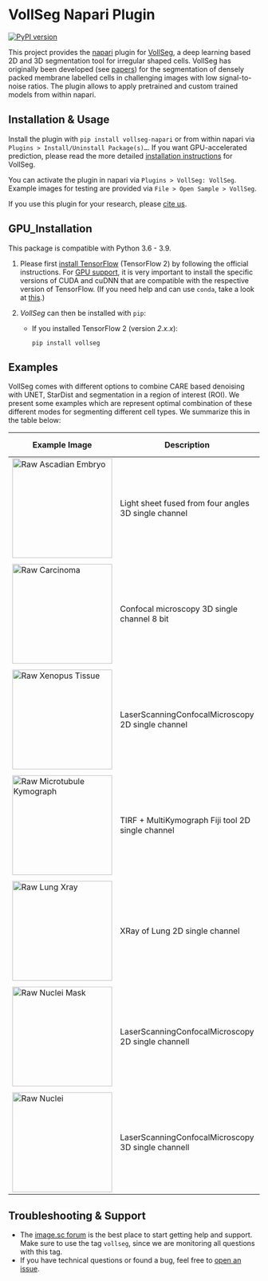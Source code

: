# VollSeg Napari Plugin

[![PyPI version](https://img.shields.io/pypi/v/vollseg-napari.svg)](https://pypi.org/project/vollseg-napari)


This project provides the [napari](https://napari.org/) plugin for [VollSeg](https://github.com/kapoorlab/vollseg), a deep learning based 2D and 3D segmentation tool for irregular shaped cells. VollSeg has originally been developed (see [papers](http://conference.scipy.org/proceedings/scipy2021/varun_kapoor.html)) for the segmentation of densely packed membrane labelled cells in challenging images with low signal-to-noise ratios. The plugin allows to apply pretrained and custom trained models from within napari.



## Installation & Usage

Install the plugin with `pip install vollseg-napari` or from within napari via `Plugins > Install/Uninstall Package(s)…`. If you want GPU-accelerated prediction, please read the more detailed [installation instructions](https://github.com/kapoorlab/vollseg-napari#gpu_installation) for VollSeg.

You can activate the plugin in napari via `Plugins > VollSeg: VollSeg`. Example images for testing are provided via `File > Open Sample > VollSeg`.

If you use this plugin for your research, please [cite us](http://conference.scipy.org/proceedings/scipy2021/varun_kapoor.html).

## GPU_Installation

This package is compatible with Python 3.6 - 3.9.

1. Please first [install TensorFlow](https://www.tensorflow.org/install)
(TensorFlow 2) by following the official instructions.
For [GPU support](https://www.tensorflow.org/install/gpu), it is very
important to install the specific versions of CUDA and cuDNN that are
compatible with the respective version of TensorFlow. (If you need help and can use `conda`, take a look at [this](https://github.com/CSBDeep/CSBDeep/tree/master/extras#conda-environment).)

2. *VollSeg* can then be installed with `pip`:

    - If you installed TensorFlow 2 (version *2.x.x*):

          pip install vollseg


## Examples

VollSeg comes with different options to combine CARE based denoising with UNET, StarDist and segmentation in a region of interest (ROI). We present some examples which are represent optimal combination of these different modes for segmenting different cell types. We summarize this in the table below:

| Example Image | Description | Training Data | Trained Model | GT image   | Optimal combination  | Notebook Code | Model Prediction | Metrics |
| --- | --- |--- | --- |--- | --- |--- | --- | --- |
| <img src="https://github.com/kapoorlab/vollseg-napari/blob/main/vollseg_napari/images/Ascadian_raw.png"  title="Raw Ascadian Embryo" width="200">| Light sheet fused from four angles 3D single channel| [Training Data ~320 GB](https://figshare.com/articles/dataset/Astec-half-Pm1_Cut_at_2-cell_stage_half_Phallusia_mammillata_embryo_live_SPIM_imaging_stages_6-16_/11309570?backTo=/s/765d4361d1b073beedd5)| [UNET model](https://zenodo.org/record/6337699) |<img src="https://github.com/kapoorlab/vollseg-napari/blob/main/vollseg_napari/images/Ascadian_GT.png" title="GT Ascadian Embryo" width="200"> | UNET model, slice_merge = False | [Colab Notebook](https://github.com/kapoorlab/VollSeg/blob/main/examples/Predict/Colab_VollSeg_Ascadian_Embryo.ipynb) |<img src="https://github.com/kapoorlab/vollseg-napari/blob/main/vollseg_napari/images/Ascadian_pred.png" title="Prediction Ascadian Embryo" width="200" > | <img src="https://github.com/kapoorlab/vollseg-napari/blob/main/vollseg_napari/images/Metrics_Ascadian.png" title="Metrics Ascadian Embryo" width="200" >  |
|  |  | | | | | | |  |
| <img src="https://github.com/kapoorlab/vollseg-napari/blob/main/vollseg_napari/images/Carcinoma_raw.png"  title="Raw Carcinoma" width="200">| Confocal microscopy 3D single channel 8 bit| [Training Data](https://zenodo.org/record/5904082#.Yi8-BnrMJD8)| [Denoising Model](https://zenodo.org/record/5910645/) and [StarDist Model](https://zenodo.org/record/6354077/) |<img src="https://github.com/kapoorlab/vollseg-napari/blob/main/vollseg_napari/images/Carcinoma_GT.png" title="GT Carcinoma" width="200"> | StarDist model + Denoising Model, dounet = False | [Colab Notebook](https://github.com/kapoorlab/VollSeg/blob/main/examples/Predict/Colab_VollSeg_Mamary_gland.ipynb) |<img src="https://github.com/kapoorlab/vollseg-napari/blob/main/vollseg_napari/images/Carcinoma_pred.png" title="Prediction Carcinoma Cells" width="200" > | <img src="https://github.com/kapoorlab/vollseg-napari/blob/main/vollseg_napari/images/Metrics_carcinoma.png" title="Metrics Carcinoma Cells" width="200" >  |
|  |  | | | | | | |  |
| <img src="https://github.com/kapoorlab/vollseg-napari/blob/main/vollseg_napari/images/Xenopus_tissue_raw.png"  title="Raw Xenopus Tissue" width="200">| LaserScanningConfocalMicroscopy 2D single channel| [Dataset](https://zenodo.org/record/6076614#.YjBaNnrMJD8)| [UNET Model](https://zenodo.org/record/6060378/)  |<img src="https://github.com/kapoorlab/vollseg-napari/blob/main/vollseg_napari/images/Xenopus_tissue_GT.png" title="GT Xenopus Tissue" width="200"> | UNET model| [Colab Notebook](https://github.com/kapoorlab/VollSeg/blob/main/examples/Predict/Colab_VollSeg_tissue_segmentation.ipynb) |<img src="https://github.com/kapoorlab/vollseg-napari/blob/main/vollseg_napari/images/Xenopus_tissue_pred.png" title="Prediction Xenopus Tissue" width="200" > | No Metrics  |
|  |  | | | | | | |  |
| <img src="https://github.com/kapoorlab/vollseg-napari/blob/main/vollseg_napari/images/microtubule_kymo_raw.png"  title="Raw Microtubule Kymograph" width="200">| TIRF + MultiKymograph Fiji tool 2D single channel| [Training Dataset](https://zenodo.org/record/6355705/files/Microtubule_edgedetector_training.zip)| [UNET Model](https://zenodo.org/record/6355705/)  |<img src="https://github.com/kapoorlab/vollseg-napari/blob/main/vollseg_napari/images/microtubule_kymo_GT.png" title="GT Microtubule Kymograph" width="200"> | UNET model| [Colab Notebook](https://github.com/kapoorlab/VollSeg/blob/main/examples/Predict/Colab_Microtubule_kymo_segmentation.ipynb) |<img src="https://github.com/kapoorlab/vollseg-napari/blob/main/vollseg_napari/images/microtubule_kymo_pred.png" title="Prediction Microtubule Kymographe" width="200" > | No Metrics  |
|  |  | | | | | | |  |
| <img src="https://github.com/kapoorlab/vollseg-napari/blob/main/vollseg_napari/images/lung_xray_raw.png"  title="Raw Lung Xray" width="200">| XRay of Lung 2D single channel| [Training Dataset](https://www.kaggle.com/nikhilpandey360/lung-segmentation-from-chest-x-ray-dataset)| [UNET Model](https://zenodo.org/record/6060177/)  |<img src="https://github.com/kapoorlab/vollseg-napari/blob/main/vollseg_napari/images/lung_xray_GT.png" title="GT Lung Xray" width="200"> | UNET model| [Colab Notebook](https://github.com/kapoorlab/VollSeg/blob/main/examples/Predict/Colab_Microtubule_kymo_segmentation.ipynb) |<img src="https://github.com/kapoorlab/vollseg-napari/blob/main/vollseg_napari/images/lung_xray_pred.png" title="Prediction Lung Xray" width="200" > | <img src="https://github.com/kapoorlab/vollseg-napari/blob/main/vollseg_napari/images/Metrics_lung_xray.png" title="Metrics Lung Xray" width="200" >   |
|  |  | | | | | | |  |
| <img src="https://github.com/kapoorlab/vollseg-napari/blob/main/vollseg_napari/images/nuclei_mask_raw.png"  title="Raw Nuclei Mask" width="200">| LaserScanningConfocalMicroscopy 2D single channell| Private|Private |<img src="https://github.com/kapoorlab/vollseg-napari/blob/main/vollseg_napari/images/nuclei_mask_GT.png" title="GT Nuclei Mask" width="200"> | UNET model| [Colab Notebook](https://github.com/kapoorlab/VollSeg/blob/main/examples/Predict/Colab_Microtubule_kymo_segmentation.ipynb) |<img src="https://github.com/kapoorlab/vollseg-napari/blob/main/vollseg_napari/images/nuclei_mask_pred.png" title="Prediction Nuclei Mask" width="200" > | No metrics   |
|  |  | | | | | | |  |
| <img src="https://github.com/kapoorlab/vollseg-napari/blob/main/vollseg_napari/images/nuclei_raw.png"  title="Raw Nuclei" width="200">| LaserScanningConfocalMicroscopy 3D single channell| [Test Dataset](https://zenodo.org/record/6359295/)|Private |<img src="https://github.com/kapoorlab/vollseg-napari/blob/main/vollseg_napari/images/nuclei_GT.png" title="GT Nuclei" width="200"> | UNET model + StarDist model + ROI model| [Colab Notebook](https://github.com/kapoorlab/VollSeg/blob/main/examples/Predict/Colab_VollSeg_star_roi.ipynb) |<img src="https://github.com/kapoorlab/vollseg-napari/blob/main/vollseg_napari/images/nuclei_pred.png" title="Prediction Nuclei" width="200" > |  <img src="https://github.com/kapoorlab/vollseg-napari/blob/main/vollseg_napari/images/Metrics_nuclei.png" title="Metrics Nuclei" width="200" >   |


## Troubleshooting & Support

- The [image.sc forum](https://forum.image.sc/tag/vollseg) is the best place to start getting help and support. Make sure to use the tag `vollseg`, since we are monitoring all questions with this tag.
- If you have technical questions or found a bug, feel free to [open an issue](https://github.com/kapoorlab/vollseg-napari/issues).

